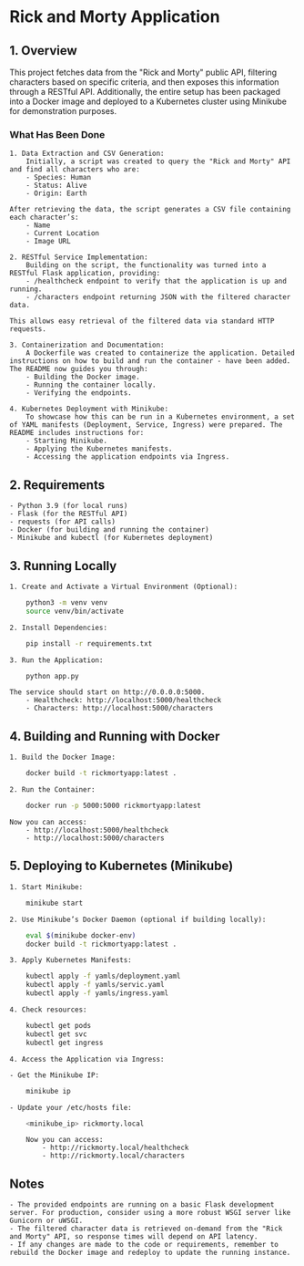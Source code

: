 # Rick and Morty Application
## 1. Overview

This project fetches data from the "Rick and Morty" public API, filtering characters based on specific criteria, and then exposes this information through a RESTful API. Additionally, the entire setup has been packaged into a Docker image and deployed to a Kubernetes cluster using Minikube for demonstration purposes.

### What Has Been Done

    1. Data Extraction and CSV Generation:
        Initially, a script was created to query the "Rick and Morty" API and find all characters who are:
        - Species: Human
        - Status: Alive
        - Origin: Earth

    After retrieving the data, the script generates a CSV file containing each character’s:
        - Name
        - Current Location
        - Image URL

    2. RESTful Service Implementation:
        Building on the script, the functionality was turned into a RESTful Flask application, providing:
        - /healthcheck endpoint to verify that the application is up and running.
        - /characters endpoint returning JSON with the filtered character data.

    This allows easy retrieval of the filtered data via standard HTTP requests.

    3. Containerization and Documentation:
        A Dockerfile was created to containerize the application. Detailed instructions on how to build and run the container - have been added. The README now guides you through:
        - Building the Docker image.
        - Running the container locally.
        - Verifying the endpoints.

    4. Kubernetes Deployment with Minikube:
        To showcase how this can be run in a Kubernetes environment, a set of YAML manifests (Deployment, Service, Ingress) were prepared. The README includes instructions for:
        - Starting Minikube.
        - Applying the Kubernetes manifests.
        - Accessing the application endpoints via Ingress.

## 2. Requirements

    - Python 3.9 (for local runs)
    - Flask (for the RESTful API)
    - requests (for API calls)
    - Docker (for building and running the container)
    - Minikube and kubectl (for Kubernetes deployment)

## 3. Running Locally

    1. Create and Activate a Virtual Environment (Optional):
```sh
    python3 -m venv venv
    source venv/bin/activate
```

    2. Install Dependencies:
```sh
    pip install -r requirements.txt
```

    3. Run the Application:
```sh
    python app.py
```
    The service should start on http://0.0.0.0:5000.
        - Healthcheck: http://localhost:5000/healthcheck
        - Characters: http://localhost:5000/characters

## 4. Building and Running with Docker

    1. Build the Docker Image:
```sh
    docker build -t rickmortyapp:latest .
```
    2. Run the Container:
```sh
    docker run -p 5000:5000 rickmortyapp:latest
```
    Now you can access:
        - http://localhost:5000/healthcheck
        - http://localhost:5000/characters

## 5. Deploying to Kubernetes (Minikube)

    1. Start Minikube:
```sh
    minikube start
```
    2. Use Minikube’s Docker Daemon (optional if building locally):
```sh
    eval $(minikube docker-env)
    docker build -t rickmortyapp:latest .
```
    3. Apply Kubernetes Manifests:
```sh
    kubectl apply -f yamls/deployment.yaml
    kubectl apply -f yamls/servic.yaml
    kubectl apply -f yamls/ingress.yaml
```
    4. Check resources:
```sh
    kubectl get pods
    kubectl get svc
    kubectl get ingress
```
    4. Access the Application via Ingress:

    - Get the Minikube IP:
```sh
    minikube ip
```
    - Update your /etc/hosts file:
```sh
    <minikube_ip> rickmorty.local
```
        Now you can access:
            - http://rickmorty.local/healthcheck
            - http://rickmorty.local/characters

## Notes

    - The provided endpoints are running on a basic Flask development server. For production, consider using a more robust WSGI server like Gunicorn or uWSGI.
    - The filtered character data is retrieved on-demand from the "Rick and Morty" API, so response times will depend on API latency.
    - If any changes are made to the code or requirements, remember to rebuild the Docker image and redeploy to update the running instance.